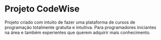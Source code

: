# Projeto CodeWise

Projeto criado com intuito de fazer uma plataforma de cursos de programação totalmente gratuita e intuitiva. Para programadores iniciantes na área e também experientes que querem adquirir mais conhecimento.
